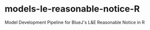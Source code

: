 # models-le-reasonable-notice-R
Model Development Pipeline for BlueJ's L&amp;E Reasonable Notice in R
